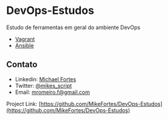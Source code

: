 # DevOps-Estudos
Estudo de ferramentas em geral do ambiente DevOps


- [Vagrant](https://github.com/MikeFortes/DevOps-Estudos/tree/main/Vagrant/ambiente_dev)
- [Ansible](https://github.com/MikeFortes/Scripts-Diversos/tree/main/Windows)

<!-- CONTACT -->
## Contato

- Linkedin: [Michael Fortes](https://www.linkedin.com/in/mikefortes/)
- Twitter: [@mikes_script
](https://twitter.com/mikes_script)
- Email: mromeiro.f@gmail.com

Project Link: [https://github.com/MikeFortes/DevOps-Estudos](https://github.com/MikeFortes/DevOps-Estudos)